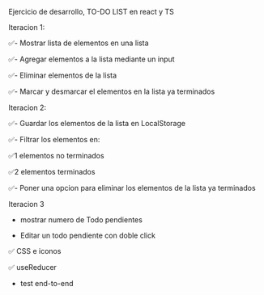 Ejercicio de desarrollo, TO-DO LIST en react y TS

Iteracion 1:

✅- Mostrar lista de elementos en una lista

✅- Agregar elementos a la lista mediante un input

✅- Eliminar elementos de la lista

✅- Marcar y desmarcar el elementos en la lista ya terminados

Iteracion 2:

✅- Guardar los elementos de la lista en LocalStorage

✅- Filtrar los elementos en:

✅1 elementos no terminados

✅2 elementos terminados

✅- Poner una opcion para eliminar los elementos de la lista ya terminados

Iteracion 3

- mostrar numero de Todo pendientes

- Editar un todo pendiente con doble click

✅ CSS e iconos

✅ useReducer

- test end-to-end
